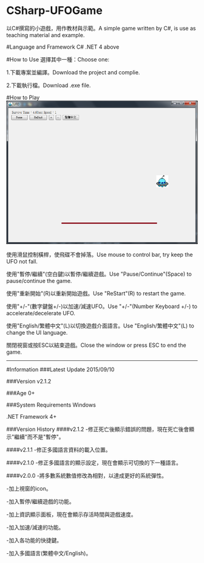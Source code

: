 # CSharp-UFOGame
以C#撰寫的小遊戲，用作教材與示範。A simple game written by C#, is use as teaching material and example.

#Language and Framework
C# .NET 4 above

#How to Use
選擇其中一種：Choose one:

1.下載專案並編譯。Download the project and complie.

2.下載執行檔。Download .exe file.

#How to Play
![Example Image](https://github.com/ryans610/CSharp-UFOGame/blob/master/assets/UFO.png)

使用滑鼠控制橫桿，使飛碟不會掉落。Use mouse to control bar, try keep the UFO not fall.

使用"暫停/繼續"(空白鍵)以暫停/繼續遊戲。Use "Pause/Continue"(Space) to pause/continue the game.

使用"重新開始"(R)以重新開始遊戲。Use "ReStart"(R) to restart the game.

使用"+/-"(數字鍵盤+/-)以加速/減速UFO。Use "+/-"(Number Keyboard +/-) to accelerate/decelerate UFO.

使用"English/繁體中文"(L)以切換遊戲介面語言。Use "English/繁體中文"(L) to change the UI language.

關閉視窗或按ESC以結束遊戲。Close the window or press ESC to end the game.

***
#Information
###Latest Update
2015/09/10

###Version
v2.1.2

###Age
0+

###System Requirements
Windows

.NET Framework 4+

###Version History
####v2.1.2
-修正死亡後顯示錯誤的問題，現在死亡後會顯示"繼續"而不是"暫停"。

####v2.1.1
-修正多國語言資料的載入位置。

####v2.1.0
-修正多國語言的顯示設定，現在會顯示可切換的下一種語言。

####v2.0.0
-將多數系統數值修改為相對，以達成更好的系統彈性。

-加上視窗的icon。

-加入暫停/繼續遊戲的功能。

-加上資訊顯示面板，現在會顯示存活時間與遊戲速度。

-加入加速/減速的功能。

-加入各功能的快捷鍵。

-加入多國語言(繁體中文/English)。
